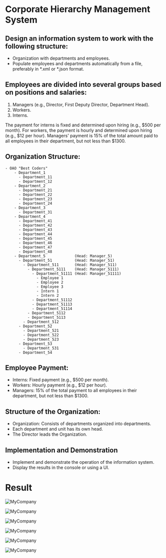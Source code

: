 # Corporate Hierarchy Management System

## Design an information system to work with the following structure:
- Organization with departments and employees.
- Populate employees and departments automatically from a file, preferably in *.xml or *.json format.

## Employees are divided into several groups based on positions and salaries:
1. Managers (e.g., Director, First Deputy Director, Department Head).
2. Workers.
3. Interns.

The payment for interns is fixed and determined upon hiring (e.g., $500 per month).
For workers, the payment is hourly and determined upon hiring (e.g., $12 per hour).
Managers' payment is 15% of the total amount paid to all employees in their department, but not less than $1300.

## Organization Structure:

```
- OAO "Best Coders"
    - Department_1
      - Department_11
      - Department_12
    - Department_2
      - Department_21
      - Department_22
      - Department_23
      - Department_24
    - Department_3
      - Department_31
    - Department_4
      - Department_41
      - Department_42
      - Department_43
      - Department_44
      - Department_45
      - Department_46
      - Department_47
      - Department_48
    - Department_5             (Head: Manager_5)
      - Department_51          (Head: Manager_51)
        - Department_511       (Head: Manager_511)
          - Department_5111    (Head: Manager_5111)
            - Department_51111 (Head: Manager_51111)
              - Employee 1
              - Employee 2
              - Employee 3
              - Intern 1
              - Intern 2
            - Department_51112
            - Department_51113
            - Department_51114
          - Department_5112
          - Department_5113
        - Department_512
      - Department_52
        - Department_521
        - Department_522
        - Department_523
      - Department_53
        - Department_531
      - Department_54

```

## Employee Payment:
- Interns: Fixed payment (e.g., $500 per month).
- Workers: Hourly payment (e.g., $12 per hour).
- Managers: 15% of the total payment to all employees in their department, but not less than $1300.

## Structure of the Organization:
- Organization: Consists of departments organized into departments.
- Each department and unit has its own head.
- The Director leads the Organization.

## Implementation and Demonstration
- Implement and demonstrate the operation of the information system.
- Display the results in the console or using a UI.


# Result

![MyCompany](../images/MyCompany.png)

![MyCompany](../images/MyCompany00.png)

![MyCompany](../images/MyCompany01.png)

![MyCompany](../images/MyCompany02.png)

![MyCompany](../images/MyCompany03.png)

![MyCompany](../images/MyCompany04.png)



